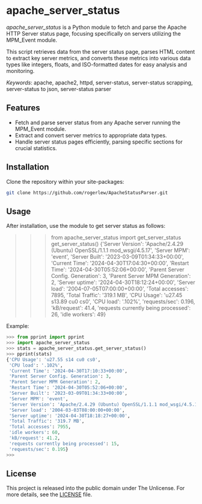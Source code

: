 # apache_server_status 

*apache_server_status* is a Python module to fetch and 
parse the Apache HTTP Server status page, focusing specifically 
on servers utilizing the MPM_Event module. 

This script retrieves data from the server status page, 
parses HTML content to extract key server metrics, and 
converts these metrics into various data types like integers, 
floats, and ISO-formatted dates for easy analysis and monitoring.

*Keywords*: apache, apache2, httpd, server-status, server-status scrapping, server-status to json, server-status parser

## Features

- Fetch and parse server status from any Apache server running the MPM_Event module.
- Extract and convert server metrics to appropriate data types.
- Handle server status pages efficiently, parsing specific sections for crucial statistics.

## Installation

Clone the repository within your site-packages:

```bash
git clone https://github.com/rogerlew/ApacheStatusParser.git
```

## Usage

After installation, use the module to get server status as follows:
>>> from apache_server_status import get_server_status
>>> get_server_status()
{'Server Version': 'Apache/2.4.29 (Ubuntu) OpenSSL/1.1.1 mod_wsgi/4.5.17', 'Server MPM': 'event', 'Server Built': '2023-03-09T01:34:33+00:00', 'Current Time': '2024-04-30T17:04:30+00:00', 'Restart Time': '2024-04-30T05:52:06+00:00', 'Parent Server Config. Generation': 3, 'Parent Server MPM Generation': 2, 'Server uptime': '2024-04-30T18:12:24+00:00', 'Server load': '2004-07-05T07:00:00+00:00', 'Total accesses': 7895, 'Total Traffic': '319.1 MB', 'CPU Usage': 'u27.45 s13.89 cu0 cs0', 'CPU load': '.102%', 'requests/sec': 0.196, 'kB/request': 41.4, 'requests currently being processed': 26, 'idle workers': 49}

Example:
```python
>>> from pprint import pprint
>>> import apache_server_status
>>> stats = apache_server_status.get_server_status()
>>> pprint(stats)
{'CPU Usage': 'u27.55 s14 cu0 cs0',
 'CPU load': '.102%',
 'Current Time': '2024-04-30T17:10:33+00:00',
 'Parent Server Config. Generation': 3,
 'Parent Server MPM Generation': 2,
 'Restart Time': '2024-04-30T05:52:06+00:00',
 'Server Built': '2023-03-09T01:34:33+00:00',
 'Server MPM': 'event',
 'Server Version': 'Apache/2.4.29 (Ubuntu) OpenSSL/1.1.1 mod_wsgi/4.5.17',
 'Server load': '2004-03-03T08:00:00+00:00',
 'Server uptime': '2024-04-30T18:18:27+00:00',
 'Total Traffic': '319.7 MB',
 'Total accesses': 7955,
 'idle workers': 60,
 'kB/request': 41.2,
 'requests currently being processed': 15,
 'requests/sec': 0.195}
>>>
```


## License

This project is released into the public domain under The Unlicense. For more details, see the [LICENSE](LICENSE) file.

